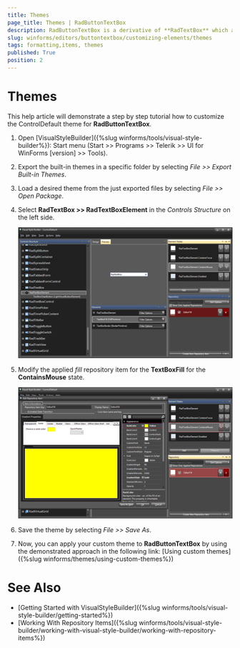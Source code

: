 ```yaml
---
title: Themes
page_title: Themes | RadButtonTextBox
description: RadButtonTextBox is a derivative of **RadTextBox** which allows you to embed easily button elements on the left or right side of the text box.
slug: winforms/editors/buttontextbox/customizing-elements/themes
tags: formatting,items, themes
published: True
position: 2 
---
```


# Themes

This help article will demonstrate a step by step tutorial how to customize the ControlDefault theme for **RadButtonTextBox**. 

1. Open [VisualStyleBuilder]({%slug winforms/tools/visual-style-builder%}): Start menu (Start >> Programs >> Telerik >> UI for WinForms [version] >> Tools).

1. Export the built-in themes in a specific folder by selecting *File >> Export Built-in Themes*.

1. Load a desired theme from the just exported files by selecting *File >> Open Package*.

1. Select **RadTextBox >> RadTextBoxElement** in the *Controls Structure* on the left side. 

	![buttontextbox-customizing-appearance-themes 001](images/buttontextbox-customizing-appearance-themes001.png)

1. Modify the applied *fill* repository item for the **TextBoxFill** for the **ContainsMouse** state. 

	![buttontextbox-customizing-appearance-themes 002](images/buttontextbox-customizing-appearance-themes002.png)
	
1. Save the theme by selecting *File >> Save As*.

1. Now, you can apply your custom theme to **RadButtonTextBox** by using the demonstrated approach in the following link: [Using custom themes]({%slug winforms/themes/using-custom-themes%})

# See Also 

* [Getting Started with VisualStyleBuilder]({%slug winforms/tools/visual-style-builder/getting-started%})
* [Working With Repository Items]({%slug winforms/tools/visual-style-builder/working-with-visual-style-builder/working-with-repository-items%})
